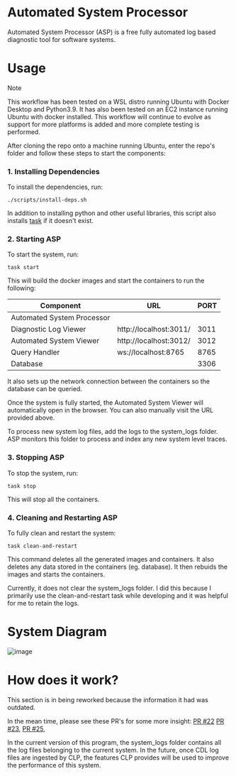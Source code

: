 # Automated System Processor

Automated System Processor (ASP) is a free fully automated log based diagnostic tool for software systems. 

# Usage

> [!NOTE]  
> This workflow has been tested on a WSL distro running Ubuntu with Docker Desktop and Python3.9. It has also been tested on an EC2 instance running Ubuntu with docker installed. This workflow will continue to evolve as support for more platforms is added and more complete testing is performed.

After cloning the repo onto a machine running Ubuntu, enter the repo's folder and follow these steps to start the components:

### 1. Installing Dependencies

To install the dependencies, run:
```shell
./scripts/install-deps.sh
```
In addition to installing python and other useful libraries, this script also installs [task](https://taskfile.dev/) if it doesn't exist.

### 2. Starting ASP

To start the system, run:
```shell
task start
```
This will build the docker images and start the containers to run the following:

| Component                  | URL                    | PORT |
|----------------------------|------------------------|------|
| Automated System Processor |                        |      |
| Diagnostic Log Viewer      | http://localhost:3011/ | 3011 |
| Automated System Viewer    | http://localhost:3012/ | 3012 |
| Query Handler              | ws://localhost:8765    | 8765 |
| Database                   |                        | 3306 |

It also sets up the network connection between the containers so the database can be queried.

Once the system is fully started, the Automated System Viewer will automatically open in the browser. You can also manually visit the URL provided above.

To process new system log files, add the logs to the system_logs folder. ASP monitors this folder to process and index any new system level traces.

### 3. Stopping ASP

To stop the system, run:
```shell
task stop
```

This will stop all the containers.

### 4. Cleaning and Restarting ASP

To fully clean and restart the system:
```shell
task clean-and-restart
```
This command deletes all the generated images and containers. It also deletes any data stored in the containers (eg. database). It then rebuids the images and starts the containers.

Currently, it does not clear the system_logs folder. I did this because I primarily use the clean-and-restart task while developing and it was helpful for me to retain the logs.

# System Diagram
![image](https://github.com/user-attachments/assets/787c7b7b-fff1-48e8-8ae0-03973437dc84)

# How does it work?

This section is in being reworked because the information it had was outdated.

In the mean time, please see these PR's for some more insight:
[PR #22](https://github.com/vishalpalaniappan/asp-query-server/pull/22)
[PR #23](https://github.com/vishalpalaniappan/asp-query-server/pull/23),
[PR #25](https://github.com/vishalpalaniappan/asp-query-server/pull/25), 

In the current version of this program, the system_logs folder contains all the log files belonging to the current system. In the future, once CDL log files are ingested by CLP, the features CLP provides will be used to improve the performance of this system.
